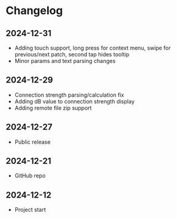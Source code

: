 # Changelog

## 2024-12-31

- Adding touch support, long press for context menu, swipe for previous/next patch, second tap hides tooltip
- Minor params and text parsing changes

## 2024-12-29

- Connection strength parsing/calculation fix
- Adding dB value to connection strength display
- Adding remote file zip support

## 2024-12-27

- Public release

## 2024-12-21

- GitHub repo

## 2024-12-12

- Project start
